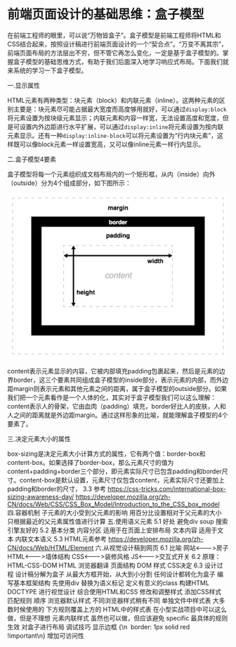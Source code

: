 # 前端页面设计的基础思维：盒子模型

在前端工程师的眼里，可以说“万物皆盒子”。盒子模型是前端工程师将HTML和CSS结合起来，按照设计稿进行前端页面设计的一个“契合点”。“万变不离其宗”，前端页面布局的方法层出不穷，但不管它再怎么变化，一定是基于盒子模型的。掌握盒子模型的基础思维方式，有助于我们后面深入地学习响应式布局。下面我们就来系统的学习一下盒子模型。

一.显示属性

HTML元素有两种类型：块元素（block）和内联元素（inline）。这两种元素的区别主要是：块元素尽可能占据最大宽度而高度够用就好，可以通过`display:block`将元素设置为按块级元素显示；内联元素和内容一样宽，无法设置高度和宽度，但是可设置内外边距进行水平扩展，可以通过`display:inline`将元素设置为按内联元素显示。还有一种`display:inline-block`可以将元素设置为“行内块元素”，这样既可以像block元素一样设置宽高，又可以像inline元素一样行内显示。

二.盒子模型4要素

盒子模型将每一个元素组织成文档布局内的一个矩形框，从内（inside）向外（outside）分为4个组成部分，如下图所示：

![](./box_model.png)

content表示元素显示的内容，它被内部填充padding包裹起来，然后是元素的边界border，这三个要素共同组成盒子模型的inside部分，表示元素的内部，而外边距margin则表示元素和其他元素之间的距离，属于盒子模型的outside部分。如果我们把一个元素看作是一个人体的化，其实对于盒子模型我们可以这么理解：content表示人的骨架，它由血肉（padding）填充，border好比人的皮肤，人和人之间的距离就是外边距margin。通过这样形象的比喻，就能理解盒子模型的4个要素了。

三.决定元素大小的属性

box-sizing是决定元素大小计算方式的属性，它有两个值：border-box和content-box。如果选择了border-box，那么元素尺寸的值为content+padding+border三个部分，即元素实际尺寸已包含padding和border尺寸。content-box是默认设置，元素尺寸仅包含content，元素实际尺寸还要加上padding和border的尺寸，
		3.3 参考
			https://css-tricks.com/international-box-sizing-awareness-day/
			https://developer.mozilla.org/zh-CN/docs/Web/CSS/CSS_Box_Model/Introduction_to_the_CSS_box_model
	四.容器机制
		子元素的大小受到父元素的影响
		用百分比设置相对于父元素的大小
			只根据最近的父元素属性值进行计算
	五.使用语义元素
		5.1 好处
			避免div soup
			搜索引擎友好的
		5.2 基本分类
			内容分区
				适用于在页面上安排布局
			文本内容
				适用于文本
			内联文本语义
		5.3 HTML元素参考
			https://developer.mozilla.org/zh-CN/docs/Web/HTML/Element
	六.从视觉设计稿到网页
		6.1 比喻
			网站<--->房子
				HTML<--->墙体结构
				CSS<--->装修风格
				JS<--->交互式开关
		6.2 原理：HTML-CSS-DOM
			HTML
				浏览器翻译
					页面结构
						DOM
				样式
					CSS决定
		6.3 设计过程
			设计稿分解为盒子
				从最大方框开始，从大到小分割
				任何设计都转化为盒子
			编写基本框架结构
				先使用div
				替换为语义标记
				定义有意义的class
			构建HTML DOCTYPE
			进行视觉设计
				综合使用HTML和CSS
					修改和调整样式
						添加CSS样式
							匹配规则
								顺序
									浏览器默认样式
										不同浏览器样式稍有不同
									单独文件中样式表
										大多数时候使用的
										下方规则覆盖上方的
									HTML中的样式表
										在小型实战项目中可以这么做，但是不理想
									元素内联样式
										虽然也可以做，但应该避免
								specific
									最具体的规则生效
					对盒子进行布局
				调试技巧
					显示边框
						{\n  border: 1px solid red !important\n}
			增加可访问性
